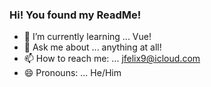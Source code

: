 ### Hi! You found my ReadMe!

- 🌱 I’m currently learning ... Vue!
- 💬 Ask me about ... anything at all!
- 📫 How to reach me: ... jfelix9@icloud.com
- 😄 Pronouns: ... He/Him
